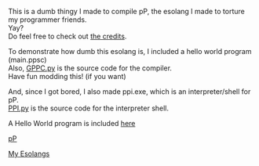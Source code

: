 [//]: # (This is GPPC)
This is a dumb thingy I made to compile pP, the esolang I made to torture my programmer friends.<br>
Yay?<br>
Do feel free to check out [the credits](__CREDITS__.txt).<br>

To demonstrate how dumb this esolang is, I included a hello world program (main.ppsc)<br>
Also, [GPPC.py](GPPC.py) is the source code for the compiler.<br>
Have fun modding this! (if you want)<br>

And, since I got bored, I also made ppi.exe, which is an interpreter/shell for pP.<br>
[PPI.py](PPI.py) is the source code for the interpreter shell.<br>

A Hello World program is included [here](main.ppsc)

[pP](https://esolangs.org/wiki/PP)<br>

<a href="/../../tree/main">My Esolangs</a>